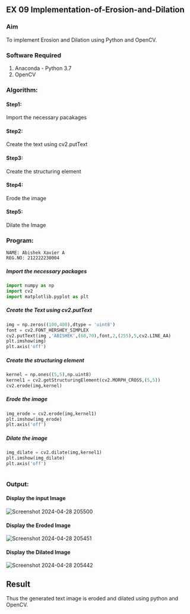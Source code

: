 ## EX 09 Implementation-of-Erosion-and-Dilation
### Aim
To implement Erosion and Dilation using Python and OpenCV.
### Software Required
1. Anaconda - Python 3.7
2. OpenCV
### Algorithm:
#### Step1:<br>
Import the necessary pacakages

#### Step2:<br>
Create the text using cv2.putText

#### Step3:<br>
Create the structuring element

#### Step4:<br>
Erode the image


#### Step5: <br>
Dilate the Image

 
### Program:
```
NAME: Abishek Xavier A
REG.NO: 212222230004
```

##### Import the necessary packages
``` Python
import numpy as np
import cv2
import matplotlib.pyplot as plt
```
##### Create the Text using cv2.putText
``` Python
img = np.zeros((100,400),dtype = 'uint8')
font = cv2.FONT_HERSHEY_SIMPLEX
cv2.putText(img ,'ABISHEK',(60,70),font,2,(255),5,cv2.LINE_AA)
plt.imshow(img)
plt.axis('off')
```
##### Create the structuring element
``` Python
kernel = np.ones((5,5),np.uint8)
kernel1 = cv2.getStructuringElement(cv2.MORPH_CROSS,(5,5))
cv2.erode(img,kernel)
```
##### Erode the image
``` Python
img_erode = cv2.erode(img,kernel1)
plt.imshow(img_erode)
plt.axis('off')

```
##### Dilate the image
``` Python
img_dilate = cv2.dilate(img,kernel1)
plt.imshow(img_dilate)
plt.axis('off')



```
### Output:
#### Display the input Image
![Screenshot 2024-04-28 205500](https://github.com/DEVADARSHAN2/erosion--dilation/assets/118706942/c9b3f5ac-6228-4f12-91d8-3bf08c674c3b)

#### Display the Eroded Image
![Screenshot 2024-04-28 205451](https://github.com/DEVADARSHAN2/erosion--dilation/assets/118706942/615be9a7-feed-4140-b041-d5782069d329)

#### Display the Dilated Image
![Screenshot 2024-04-28 205442](https://github.com/DEVADARSHAN2/erosion--dilation/assets/118706942/b99b9b38-6094-4d54-8cb1-6f89871a44d3)

## Result
Thus the generated text image is eroded and dilated using python and OpenCV.
